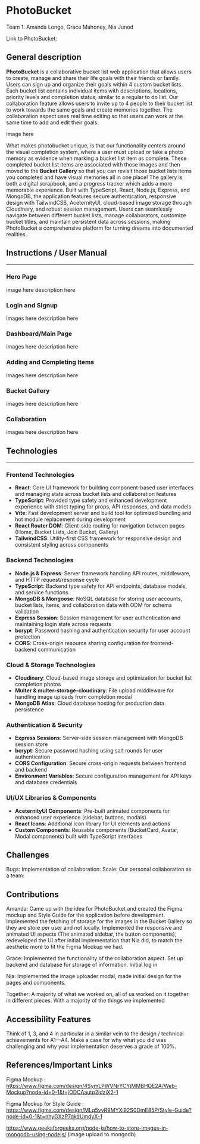# PhotoBucket
Team 1: Amanda Longo, Grace Mahoney, Nia Junod

Link to PhotoBucket: 

## General description
**PhotoBucket** is a collaborative bucket list web application that allows users to create, manage and share their life goals with their friends or family. Users can sign up and organize their goals within 4 custom bucket lists. Each bucket list contains individual items with descriptions, locations, priority levels and completion status, similar to a regular to do list. Our collaboration feature allows users to invite up to 4 people to their bucket list to work towards the same goals and create memories together. The collaboration aspect uses real time editing so that users can work at the same time to add and edit their goals. 

image here

What makes photobucket unique, is that our functionality centers around the visual completion system, where a user must upload or take a photo memory as evidence when marking a bucket list item as complete. These completed bucket list items are associated with those images and then moved to the **Bucket Gallery** so that you can revisit those bucket lists items you completed and have visual memories all in one place! The gallery is both a digital scrapbook, and a progress tracker which adds a more memorable experience. Built with TypeScript, React, Node.js, Express, and MongoDB, the application features secure authentication, responsive design with TailwindCSS, AceternityUI, cloud-based image storage through Cloudinary, and robust session management. Users can seamlessly navigate between different bucket lists, manage collaborators, customize bucket titles, and maintain persistent data across sessions, making PhotoBucket a comprehensive platform for turning dreams into documented realities.

## Instructions / User Manual 
-----
### Hero Page
image here 
description here

### Login and Signup 
images here 
description here 

### Dashboard/Main Page
images here 
description here 

### Adding and Completing Items 
images here
description here 

### Bucket Gallery 
images here 
description here

### Collaboration 
images here 
description here

## Technologies
----
### Frontend Technologies
- **React**: Core UI framework for building component-based user interfaces and managing state across bucket lists and collaboration features
- **TypeScript**: Provided type safety and enhanced development experience with strict typing for props, API responses, and data models
- **Vite**: Fast development server and build tool for optimized bundling and hot module replacement during development
- **React Router DOM**: Client-side routing for navigation between pages (Home, Bucket Lists, Join Bucket, Gallery)
- **TailwindCSS**: Utility-first CSS framework for responsive design and consistent styling across components

### Backend Technologies
- **Node.js & Express**: Server framework handling API routes, middleware, and HTTP request/response cycle
- **TypeScript**: Backend type safety for API endpoints, database models, and service functions
- **MongoDB & Mongoose**: NoSQL database for storing user accounts, bucket lists, items, and collaboration data with ODM for schema validation
- **Express Session**: Session management for user authentication and maintaining login state across requests
- **bcrypt**: Password hashing and authentication security for user account protection
- **CORS**: Cross-origin resource sharing configuration for frontend-backend communication

### Cloud & Storage Technologies
- **Cloudinary**: Cloud-based image storage and optimization for bucket list completion photos
- **Multer & multer-storage-cloudinary**: File upload middleware for handling image uploads from completion modal
- **MongoDB Atlas**: Cloud database hosting for production data persistence

### Authentication & Security
- **Express Sessions**: Server-side session management with MongoDB session store
- **bcrypt**: Secure password hashing using salt rounds for user authentication
- **CORS Configuration**: Secure cross-origin requests between frontend and backend
- **Environment Variables**: Secure configuration management for API keys and database credentials

### UI/UX Libraries & Components
- **AceternityUI Components**: Pre-built animated components for enhanced user experience (sidebar, buttons, modals)
- **React Icons**: Additional icon library for UI elements and actions
- **Custom Components**: Reusable components (BucketCard, Avatar, Modal components) built with TypeScript interfaces

## Challenges
Bugs: 
Implementation of collaboration:
Scale: 
Our personal collaboration as a team: 

## Contributions
Amanda: Came up with the idea for PhotoBucket and created the Figma mockup and Style Guide for the application before development. Implemented the fetching of storage for the images in the Bucket Gallery so they are store per user and not locally. Implemented the responsive and animated UI aspects (The animated sidebar, the button components), redeveloped the UI after initial implementation that Nia did, to match the aesthetic more to fit the Figma Mockup we had. 

Grace: Implemented the functionality of the collaboration aspect. Set up backend and database for storage of information. Initial log in 

Nia: Implemented the image uploader modal, made initial design for the pages and components. 

Together: A majority of what we worked on, all of us worked on it together in different pieces. With a majority of the things we implemented 

## Accessibility Features
<!--6. What accessibility features you included in your project.-->

Think of 1, 3, and 4 in particular in a similar vein to the design / technical achievements for A1—A4. Make a case for why what you did was challenging and why your implementation deserves a grade of 100%.

## References/Important Links
Figma Mockup : https://www.figma.com/design/4SymLPWVNrYCYjMMBHQE2A/Web-Mockup?node-id=0-1&t=jODCAautp2idziX2-1 

Figma Mockup for Style Guide : https://www.figma.com/design/MLq5vvR9MYXi92S0DmE85P/Style-Guide?node-id=0-1&t=nhyGXzP7dkdUmdyX-1 

https://www.geeksforgeeks.org/node-js/how-to-store-images-in-mongodb-using-nodejs/ (image upload to mongodb)